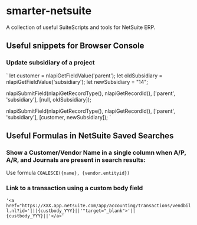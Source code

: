 # smarter-netsuite
A collection of useful SuiteScripts and tools for NetSuite ERP.

## Useful snippets for Browser Console
### Update subsidiary of a project
`
let customer = nlapiGetFieldValue('parent');
let oldSubsidiary = nlapiGetFieldValue('subsidiary');
let newSubsidiary = "14";

nlapiSubmitField(nlapiGetRecordType(), nlapiGetRecordId(), ['parent', 'subsidiary'], [null, oldSubsidiary]);

nlapiSubmitField(nlapiGetRecordType(), nlapiGetRecordId(), ['parent', 'subsidiary'], [customer, newSubsidiary]);
`

## Useful Formulas in NetSuite Saved Searches
### Show a Customer/Vendor Name in a single column when A/P, A/R, and Journals are present in search results:
Use formula `COALESCE({name}, {vendor.entityid})`

### Link to a transaction using a custom body field
`'<a href="https://XXX.app.netsuite.com/app/accounting/transactions/vendbill.nl?id='|||{custbody_YYY}||'"target="_blank">'||{custbody_YYY}||'</a>'`
